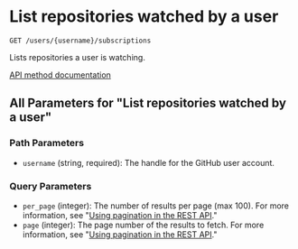 # List repositories watched by a user

`GET /users/{username}/subscriptions`

Lists repositories a user is watching.

[API method documentation](https://docs.github.com/rest/activity/watching#list-repositories-watched-by-a-user)

## All Parameters for "List repositories watched by a user"

### Path Parameters

- `username` (string, required): The handle for the GitHub user account.
### Query Parameters

- `per_page` (integer): The number of results per page (max 100). For more information, see "[Using pagination in the REST API](https://docs.github.com/rest/using-the-rest-api/using-pagination-in-the-rest-api)."
- `page` (integer): The page number of the results to fetch. For more information, see "[Using pagination in the REST API](https://docs.github.com/rest/using-the-rest-api/using-pagination-in-the-rest-api)."